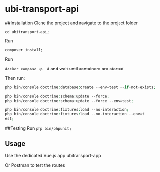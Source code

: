 # ubi-transport-api
##Installation
Clone the project and navigate to the project folder

`cd ubitransport-api;`

Run

`composer install;`

Run

`docker-compose up -d`
and wait until containers are started

Then run:
```php bin/console doctrine:database:create --if-not-exists;
php bin/console doctrine:database:create --env=test --if-not-exists;

php bin/console doctrine:schema:update --force;
php bin/console doctrine:schema:update --force --env=test;

php bin/console doctrine:fixtures:load --no-interaction;
php bin/console doctrine:fixtures:load --no-interaction --env=t
est;
```

##Testing
Run
`php bin/phpunit;`

## Usage
Use the dedicated Vue.js app ubitransport-app

Or Postman to test the routes

